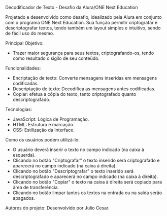
Decodificador de Texto - Desafio da Alura/ONE Next Education

Projetado e desenvolvido como desafio, idealizado pela Alura em conjunto com o programa ONE Next Education. Sua função permitir criptografar e descriptografar textos, tendo também um layout simples e intuitivo, sendo de fácil uso do mesmo.

Principal Objetivo:
- Trazer maior segurança para seus textos, criptografando-os, tendo como resultado o sigilo de seu conteúdo.

Funcionalidades:
- Encriptação de texto: Converte mensagens inseridas em mensagens codificadas.
- Descriptação de texto: Decodifica as mensagens antes codificadas.
- Copiar: efetua a cópia do texto, tanto criptografado quanto descriptografado.

Tecnologias:
- JavaScript: Lógica de Programação.
- HTML: Estrutura e marcação.
- CSS: Estilização da Interface.  

Como os usuários podem utilizá-lo:
- O usuário deverá inserir o texto no campo indicado (na caixa à esquerda).
- Clicando no botão "Criptografar" o texto inserido será criptografado e aparecerá no campo indicado (na caixa à direita).
- Clicando no botão "Descriptografar" o texto inserido será descriptografado e aparecerá no campo indicado (na caixa à direita).
- Clicando no botão "Copiar" o texto na caixa à direita será copiado para área de transferência.
- Clicando no botão limpar tantos os textos na entrada ou na saída serão apagados.

Autores do projeto: Desenvolvido por Julio Cesar.
